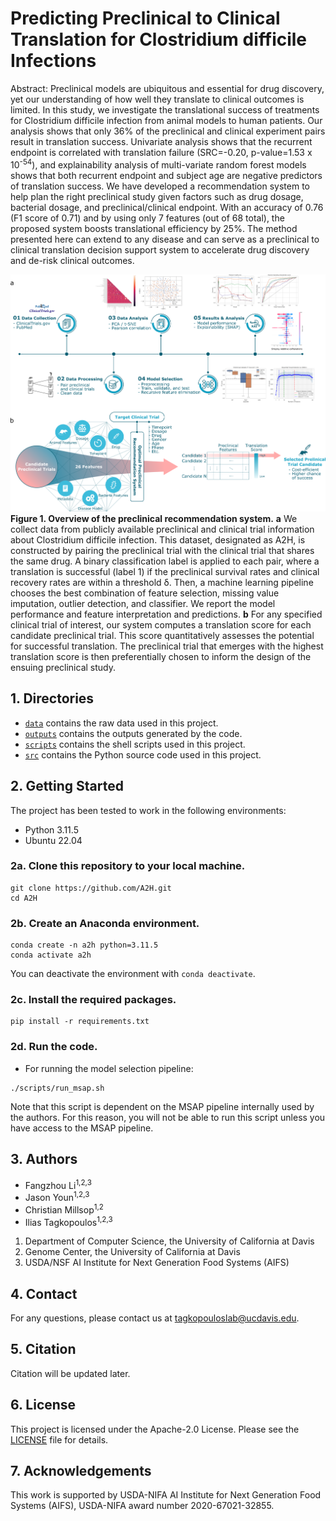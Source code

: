 # Predicting Preclinical to Clinical Translation for Clostridium difficile Infections

Abstract: Preclinical models are ubiquitous and essential for drug discovery, yet our understanding of how well they translate to clinical outcomes is limited. In this study, we investigate the translational success of treatments for Clostridium difficile infection from animal models to human patients. Our analysis shows that only 36% of the preclinical and clinical experiment pairs result in translation success. Univariate analysis shows that the recurrent endpoint is correlated with translation failure (SRC=-0.20, p-value=1.53 x 10<sup>-54</sup>), and explainability analysis of multi-variate random forest models shows that both recurrent endpoint and subject age are negative predictors of translation success. We have developed a recommendation system to help plan the right preclinical study given factors such as drug dosage, bacterial dosage, and preclinical/clinical endpoint. With an accuracy of 0.76 (F1 score of 0.71) and by using only 7 features (out of 68 total), the proposed system boosts translational efficiency by 25%. The method presented here can extend to any disease and can serve as a preclinical to clinical translation decision support system to accelerate drug discovery and de-risk clinical outcomes.

![Figure 1](./figures/Figure1.png)
**Figure 1. Overview of the preclinical recommendation system.** **a** We collect data from publicly available preclinical and clinical trial information about Clostridium difficile infection. This dataset, designated as A2H, is constructed by pairing the preclinical trial with the clinical trial that shares the same drug. A binary classification label is applied to each pair, where a translation is successful (label 1) if the preclinical survival rates and clinical recovery rates are within a threshold δ. Then, a machine learning pipeline chooses the best combination of feature selection, missing value imputation, outlier detection, and classifier. We report the model performance and feature interpretation and predictions. **b** For any specified clinical trial of interest, our system computes a translation score for each candidate preclinical trial. This score quantitatively assesses the potential for successful translation. The preclinical trial that emerges with the highest translation score is then preferentially chosen to inform the design of the ensuing preclinical study.

## 1. Directories

- [`data`](./data) contains the raw data used in this project.
- [`outputs`](./outputs/) contains the outputs generated by the code.
- [`scripts`](./scripts/) contains the shell scripts used in this project.
- [`src`](./src/) contains the Python source code used in this project.

## 2. Getting Started

The project has been tested to work in the following environments:
- Python 3.11.5
- Ubuntu 22.04

### 2a. Clone this repository to your local machine.

```console
git clone https://github.com/A2H.git
cd A2H
```

### 2b. Create an Anaconda environment.

```console
conda create -n a2h python=3.11.5
conda activate a2h
```

You can deactivate the environment with `conda deactivate`.

### 2c. Install the required packages.

```console
pip install -r requirements.txt
```

### 2d. Run the code.

- For running the model selection pipeline:
```console
./scripts/run_msap.sh
```
Note that this script is dependent on the MSAP pipeline internally used by the authors. For this reason, you will not be able to run this script unless you have access to the MSAP pipeline.

## 3. Authors

- Fangzhou Li<sup>1,2,3</sup>
- Jason Youn<sup>1,2,3</sup>
- Christian Millsop<sup>1,2</sup>
- Ilias Tagkopoulos<sup>1,2,3</sup>

1. Department of Computer Science, the University of California at Davis
1. Genome Center, the University of California at Davis
1. USDA/NSF AI Institute for Next Generation Food Systems (AIFS)

## 4. Contact

For any questions, please contact us at tagkopouloslab@ucdavis.edu.

## 5. Citation

Citation will be updated later.

## 6. License

This project is licensed under the Apache-2.0 License. Please see the [LICENSE](./LICENSE) file for details.

## 7. Acknowledgements

This work is supported by USDA-NIFA AI Institute for Next Generation Food Systems (AIFS), USDA-NIFA award number 2020-67021-32855.
